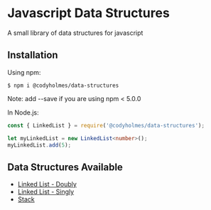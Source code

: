 # Javascript Data Structures

A small library of data structures for javascript

## Installation

Using npm:

```shell
$ npm i @codyholmes/data-structures
```

Note: add --save if you are using npm < 5.0.0

In Node.js:

```ts
const { LinkedList } = require('@codyholmes/data-structures');

let myLinkedList = new LinkedList<number>();
myLinkedList.add(5);
```

## Data Structures Available

- [Linked List - Doubly](src/data-structures/DoublyLinkedList/)
- [Linked List - Singly](src/data-structures/LinkedList/)
- [Stack](src/data-structures/Stack/)
